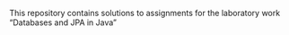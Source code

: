 This repository contains solutions to assignments for the laboratory work “Databases and JPA in Java”
